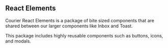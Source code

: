 ## React Elements

Courier React Elements is a package of bite sized components that are shared between our
larger components like Inbox and Toast.

This package includes highly reusable components such as buttons, icons, and modals.
